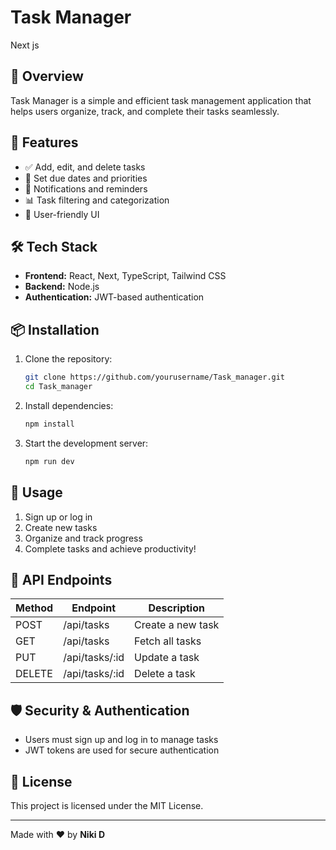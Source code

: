# Task Manager 
Next js

## 📌 Overview

Task Manager is a simple and efficient task management application that helps users organize, track, and complete their tasks seamlessly.

## 🚀 Features

- ✅ Add, edit, and delete tasks
- 📅 Set due dates and priorities
- 🔔 Notifications and reminders
- 📊 Task filtering and categorization
- 🎨 User-friendly UI

## 🛠️ Tech Stack

- **Frontend:** React, Next, TypeScript, Tailwind CSS
- **Backend:** Node.js
- **Authentication:** JWT-based authentication

## 📦 Installation

1. Clone the repository:
   ```sh
   git clone https://github.com/yourusername/Task_manager.git
   cd Task_manager
   ```
2. Install dependencies:
   ```sh
   npm install
   ```
3. Start the development server:
   ```sh
   npm run dev
   ```

## 🚀 Usage

1. Sign up or log in
2. Create new tasks
3. Organize and track progress
4. Complete tasks and achieve productivity!

## 📝 API Endpoints

| Method | Endpoint        | Description       |
| ------ | --------------- | ----------------- |
| POST   | /api/tasks      | Create a new task |
| GET    | /api/tasks      | Fetch all tasks   |
| PUT    | /api/tasks/\:id | Update a task     |
| DELETE | /api/tasks/\:id | Delete a task     |

## 🛡️ Security & Authentication

- Users must sign up and log in to manage tasks
- JWT tokens are used for secure authentication

## 📜 License

This project is licensed under the MIT License.

---

Made with ❤️ by **Niki D**

